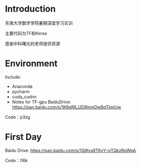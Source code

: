 # Introduction
东南大学数学学院暑期深度学习实训

主要代码为TF和Keras

感谢中科曙光的老师提供资源

# Environment
Include:
- Anaconda
- pycharm
- cuda_cudnn
- Notes for TF-gpu
BaiduDrive: https://pan.baidu.com/s/1K6eR6_UD9inmDwBqTkpiUw 

Code：p3zg 

# First Day
Baidu Drive: https://pan.baidu.com/s/1QiKys8T6yY-iyTQkzRqWpA 

Code：l16k
